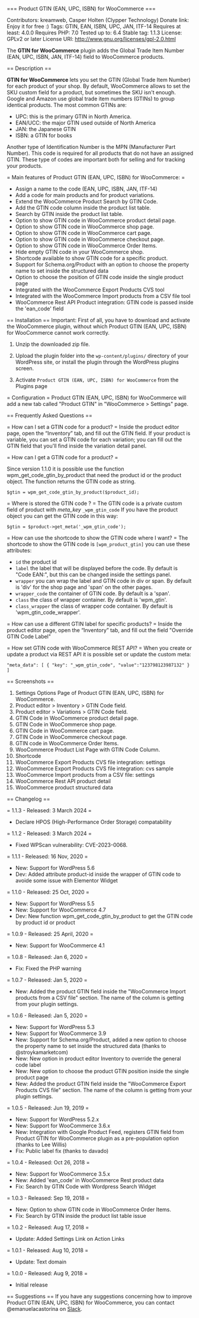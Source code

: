 === Product GTIN (EAN, UPC, ISBN) for WooCommerce ===

Contributors: kreamweb, Casper Holten (Clypper Technology)
Donate link: Enjoy it for free :)
Tags: GTIN, EAN, ISBN, UPC, JAN, ITF-14
Requires at least: 4.0.0
Requires PHP: 7.0
Tested up to: 6.4
Stable tag: 1.1.3
License: GPLv2 or later
License URI: http://www.gnu.org/licenses/gpl-2.0.html

The **GTIN for WooCommerce** plugin adds the Global Trade Item Number (EAN, UPC, ISBN, JAN, ITF-14) field to WooCommerce products.

== Description ==

**GTIN for WooCommerce** lets you set the GTIN (Global Trade Item Number) for each product of your shop.
By default, WooCommerce allows to set the SKU custom field for a product, but sometimes the SKU isn't enough.
Google and Amazon use global trade item numbers (GTINs) to group identical products.
The most common GTINs are:

* UPC: this is the primary GTIN in North America.
* EAN/UCC: the major GTIN used outside of North America
* JAN: the Japanese GTIN
* ISBN: a GTIN for books

Another type of Identification Number is the MPN (Manufacturer Part Number). This code is required for all products that do not have an assigned GTIN.
These type of codes are important both for selling and for tracking your products.

= Main features of Product GTIN (EAN, UPC, ISBN) for WooCommerce: =

* Assign a name to the code (EAN, UPC, ISBN, JAN, ITF-14)
* Add a code for main products and for product variations.
* Extend the WooCommerce Product Search by GTIN Code.
* Add the GTIN code column inside the product list table.
* Search by GTIN inside the product list table.
* Option to show GTIN code in WooCommerce product detail page.
* Option to show GTIN code in WooCommerce shop page.
* Option to show GTIN code in WooCommerce cart page.
* Option to show GTIN code in WooCommerce checkout page.
* Option to show GTIN code in WooCommerce Order Items.
* Hide empty GTIN code in your WooCommerce shop.
* Shortcode available to show GTIN code for a specific product.
* Support for Schema.org/Product with an option to choose the property name to set inside the structured data
* Option to choose the position of GTIN code inside the single product page
* Integrated with the WooCommerce Export Products CVS tool
* Integrated with the WooCommerce Import products from a CSV file tool
* WooCommerce Rest API Product integration: GTIN code is passed inside the 'ean_code' field


== Installation ==
Important: First of all, you have to download and activate the WooCommerce plugin, without which Product GTIN (EAN, UPC, ISBN) for WooCommerce cannot work correctly.

1. Unzip the downloaded zip file.
2. Upload the plugin folder into the `wp-content/plugins/` directory of your WordPress site, or install the plugin through the WordPress plugins screen.

3. Activate `Product GTIN (EAN, UPC, ISBN) for WooCommerce` from the Plugins page

= Configuration =
Product GTIN (EAN, UPC, ISBN) for WooCommerce will add a new tab called "Product GTIN" in "WooCommerce > Settings" page.

== Frequently Asked Questions ==

= How can I set a GTIN code for a product? =
Inside the product editor page, open the “Inventory” tab, and fill out the GTIN field.
If your product is variable, you can set a GTIN code for each variation; you can fill out the GTIN field that you'll find inside the variation detail panel.

= How can I get a GTIN code for a product? =

Since version 1.1.0 it is possible use the function wpm_get_code_gtin_by_product that need the product id or the product object.
The function returns the GTIN code as string.

`$gtin = wpm_get_code_gtin_by_product($product_id);`

= Where is stored the GTIN code ? =
The GTIN code is a private custom field of product with *meta_key* `_wpm_gtin_code`
If you have the product object you can get the GTIN code in this way:

`$gtin = $product->get_meta('_wpm_gtin_code');`

= How can use the shortcode to show the GTIN code where I want? =
The shortcode to show the GTIN code is `[wpm_product_gtin]` you can use these attributes:

* `id` the product id
* `label` the label that will be displayed before the code. By default is "Code EAN:", but this can be changed inside the settings panel.
* `wrapper` you can wrap the label and GTIN code in div or span. By default is 'div' for the shop page and 'span' on the other pages.
* `wrapper_code` the container of GTIN code. By default is a 'span'.
* `class` the class of wrapper container. By default is 'wpm_gtin'.
* `class_wrapper` the class of wrapper code container. By default is 'wpm_gtin_code_wrapper'.

= How can use a different GTIN label for specific products? =
Inside the product editor page, open the “Inventory” tab, and fill out the field
"Override GTIN Code Label"

= How set GTIN code with WooCommerce REST API? =
When you create or update a product via REST API it is possible set or update the custom meta:

  `"meta_data": [
    {
      "key": "_wpm_gtin_code",
      "value":"123798123987132"
    }
  ]`

== Screenshots ==
1. Settings Options Page of Product GTIN (EAN, UPC, ISBN) for WooCommerce.
2. Product editor > Inventory > GTIN Code field.
3. Product editor > Variations > GTIN Code field.
4. GTIN Code in WooCommerce product detail page.
5. GTIN Code in WooCommerce shop page.
6. GTIN Code in WooCommerce cart page.
7. GTIN Code in WooCommerce checkout page.
8. GTIN code in WooCommerce Order Items.
9. WooCommerce Product List Page with GTIN Code Column.
10. Shortcode
11. WooCommerce Export Products CVS file integration: settings
12. WooCommerce Export Products CVS file integration: cvs sample
13. WooCommerce Import products from a CSV file: settings
14. WooCommerce Rest API product detail
15. WooCommerce product structured data

== Changelog ==

= 1.1.3 - Released: 3 March 2024 =
*  Declare HPOS (High-Performance Order Storage) compatability

= 1.1.2 - Released: 3 March 2024 =
*  Fixed WPScan vulnerability: CVE-2023-0068.

= 1.1.1 - Released: 16 Nov, 2020 =
*  New: Support for WordPress 5.6
*  Dev: Added attribute product-id inside the wrapper of GTIN code to avoide some issue with Elementor Widget

= 1.1.0 - Released: 25 Oct, 2020 =
*  New: Support for WordPress 5.5
*  New: Support for WooCommerce 4.7
*  Dev: New function wpm_get_code_gtin_by_product to get the GTIN code by product id or product

= 1.0.9 - Released: 25 April, 2020 =
*  New: Support for WooCommerce 4.1

= 1.0.8 - Released: Jan 6, 2020 =
* Fix: Fixed the PHP warning

= 1.0.7 - Released: Jan 5, 2020 =
*  New: Added the product GTIN field inside the "WooCommerce Import products from a CSV file" section. The name of the column is getting from your plugin settings.

= 1.0.6 - Released: Jan 5, 2020 =
*  New: Support for WordPress 5.3
*  New: Support for WooCommerce 3.9
*  New: Support for Schema.org/Product, added a new option to choose the property name to set inside the structured data (thanks to @stroykamarketcom)
*  New: New option in product editor Inventory to override the general code label
*  New: New option to choose the product GTIN position inside the single product page
*  New: Added the product GTIN field inside the "WooCommerce Export Products CVS file" section. The name of the column is getting from your plugin settings.

= 1.0.5 - Released: Jun 19, 2019 =
*  New: Support for WordPress 5.2.x
*  New: Support for WooCommerce 3.6.x
*  New: Integration with Google Product Feed, registers GTIN field from Product GTIN for WooCommerce plugin as a pre-population option (thanks to Lee Willis)
*  Fix: Public label fix (thanks to davado)

= 1.0.4 - Released: Oct 26, 2018 =
*  New: Support for WooCommerce 3.5.x
*  New: Added 'ean_code' in WooCommerce Rest product data
*  Fix: Search by GTIN Code with Wordpress Search Widget

= 1.0.3 - Released: Sep 19, 2018 =
* New: Option to show GTIN code in WooCommerce Order Items.
* Fix: Search by GTIN inside the product list table issue

= 1.0.2 - Released: Aug 17, 2018 =
* Update: Added Settings Link on Action Links

= 1.0.1 - Released: Aug 10, 2018 =
* Update: Text domain

= 1.0.0 - Released: Aug 9, 2018 =

* Initial release

== Suggestions ==
If you have any suggestions concerning how to improve Product GTIN (EAN, UPC, ISBN) for WooCommerce, you can contact @emanuelacastorina on [Slack](https://make.wordpress.org/chat/).
